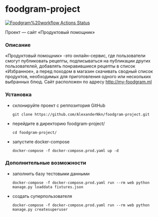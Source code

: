 # foodgram-project
[![Foodgram%20workflow Actions Status](https://github.com/AlexanderNkn/foodgram-project/workflows/Foodgram%20workflow/badge.svg)](https://github.com/AlexanderNkn/foodgram-project/actions)

Проект — сайт «Продуктовый помощник»

### Описание
«Продуктовый помощник» -это онлайн-сервис, где пользователи смогут публиковать рецепты, подписываться на публикации других пользователей, добавлять понравившиеся рецепты в список «Избранное», а перед походом в магазин скачивать сводный список продуктов, необходимых для приготовления одного или нескольких выбранных блюд. Сайт расположен по адресу http://my-foodgram.ml

### Установка
- склонируйте проект с реппозитория GitHub
    ```
    git clone https://github.com/AlexanderNkn/foodgram-project.git
    ```
- перейдите в директорию foodgram-project/
    ```
    cd foodgram-project/
    ```
- запустите docker-compose
    ```
    docker-compose -f docker-compose.prod.yaml up -d
    ```

### Дополнительные возможности
- заполнить базу тестовыми данными
    ```
    docker-compose -f docker-compose.prod.yaml run --rm web python manage.py loaddata fixtures.json
    ```
- создать суперпользователя
    ```
    docker-compose -f docker-compose.prod.yaml run --rm web python manage.py createsuperuser
    ```
